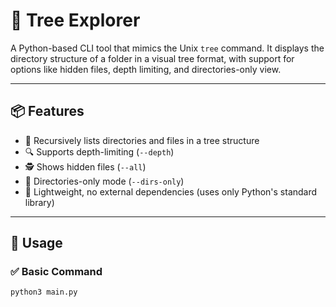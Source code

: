 # 🌳 Tree Explorer

A Python-based CLI tool that mimics the Unix `tree` command. It displays the directory structure of a folder in a visual tree format, with support for options like hidden files, depth limiting, and directories-only view.

---

## 📦 Features

- 📁 Recursively lists directories and files in a tree structure
- 🔍 Supports depth-limiting (`--depth`)
- 🕵️ Shows hidden files (`--all`)
- 🧭 Directories-only mode (`--dirs-only`)
- 🐍 Lightweight, no external dependencies (uses only Python's standard library)

---

## 🚀 Usage

### ✅ Basic Command

```bash
python3 main.py
